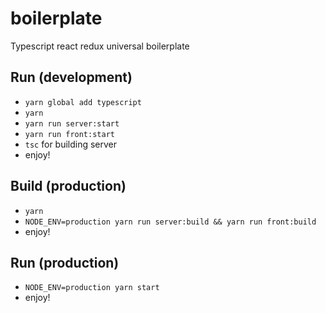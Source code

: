 # boilerplate
Typescript react redux universal boilerplate


## Run (development)
- `yarn global add typescript`
- `yarn`
- `yarn run server:start`
- `yarn run front:start`
- `tsc` for building server
- enjoy!

## Build (production)
- `yarn`
- `NODE_ENV=production yarn run server:build && yarn run front:build`
- enjoy!

## Run (production)
- `NODE_ENV=production yarn start`
- enjoy!
